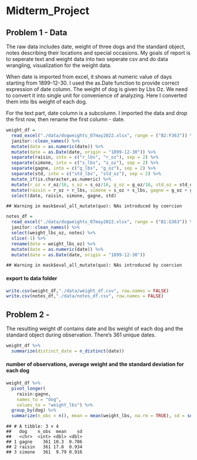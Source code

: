 Midterm_Project
================

## Problem 1 - Data

The raw data includes date, weight of three dogs and the standard
object, notes describing their locations and special occasions. My goals
of report is to seperate text and weight data into two seperate csv and
do data wrangling, visualization for the weight data.

When date is imported from excel, it shows at numeric value of days
starting from 1899-12-30. I used the as.Date function to provide correct
expression of date column. The weight of dog is given by Lbs Oz. We need
to convert it into single unit for convenience of analyzing. Here I
converted them into lbs weight of each dog.

For the text part, date column is a subcolumn. I imported the data and
drop the first row, then rename the first column - date.

``` r
weight_df =
  read_excel("./data/dogweights_07may2022.xlsx", range = ("B2:F363")) %>% 
  janitor::clean_names() %>%
  mutate(date = as.numeric(date)) %>% 
  mutate(date = as.Date(date, origin = "1899-12-30")) %>% 
  separate(raisin, into = c("r_lbs", "r_oz"), sep = 2) %>% 
  separate(simone, into = c("s_lbs", "s_oz"), sep = 2) %>% 
  separate(gagne, into = c("g_lbs", "g_oz"), sep = 2) %>% 
  separate(std, into = c("std_lbs", "std_oz"), sep = 2) %>%
  mutate_if(is.character,as.numeric) %>% 
  mutate(r_oz = r_oz/16, s_oz = s_oz/16, g_oz = g_oz/16, std_oz = std_oz/16) %>% 
  mutate(raisin = r_oz + r_lbs, simone = s_oz + s_lbs, gagne = g_oz + g_lbs, std = std_oz + std_lbs) %>% 
  select(date, raisin, simone, gagne, std)
```

    ## Warning in mask$eval_all_mutate(quo): NAs introduced by coercion

``` r
notes_df =
  read_excel("./data/dogweights_07may2022.xlsx", range = ("B1:G363")) %>% 
  janitor::clean_names() %>% 
  select(weight_lbs_oz, notes) %>% 
  slice(-1) %>% 
  rename(date = weight_lbs_oz) %>% 
  mutate(date = as.numeric(date)) %>% 
  mutate(date = as.Date(date, origin = "1899-12-30"))
```

    ## Warning in mask$eval_all_mutate(quo): NAs introduced by coercion

#### export to data folder

``` r
write.csv(weight_df,"./data/weight_df.csv", row.names = FALSE)
write.csv(notes_df,"./data/notes_df.csv", row.names = FALSE)
```

## Problem 2 -

The resulting weight df contains date and lbs weight of each dog and the
standard object during observation. There’s 361 unique dates.

``` r
weight_df %>% 
  summarize(distinct_date = n_distinct(date))
```

#### number of observations, average weight and the standard deviation for each dog

``` r
weight_df %>% 
  pivot_longer(
    raisin:gagne, 
    names_to = "dog",
    values_to = "weight_lbs") %>% 
  group_by(dog) %>% 
  summarize(n_obs = n(), mean = mean(weight_lbs, na.rm = TRUE), sd = sd(weight_lbs, na.rm = TRUE))
```

    ## # A tibble: 3 × 4
    ##   dog    n_obs  mean    sd
    ##   <chr>  <int> <dbl> <dbl>
    ## 1 gagne    361 10.3  0.706
    ## 2 raisin   361 17.8  0.934
    ## 3 simone   361  9.79 0.916
